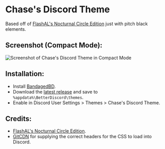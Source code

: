 # Chase's Discord Theme

Based off of [FlashAL's Nocturnal Circle Edition](https://github.com/FlashAL/Nocturnal-discord-theme) just with pitch black elements.

## Screenshot (Compact Mode):
![Screenshot of Chase's Discord Theme in Compact Mode](https://i.imgur.com/P7gp88i.png)

## Installation:
* Install [BandagedBD](https://github.com/rauenzi/BBDInstaller/releases/latest).
* Download the [latest release](https://github.com/ChxseH/Discord-Theme/releases/latest) and save to `%appdata%\BetterDiscord\themes`.
* Enable in Discord User Settings > Themes > Chase's Discord Theme.

## Credits:
* [FlashAL's Nocturnal Circle Edition](https://github.com/FlashAL/Nocturnal-discord-theme).
* [GitCDN](https://gitcdn.link/) for supplying the correct headers for the CSS to load into Discord.
